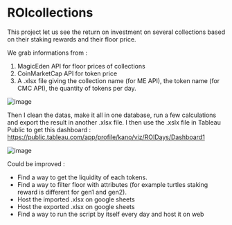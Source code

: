 # ROIcollections

This project let us see the return on investment on several collections based on their staking rewards and their floor price.

We grab informations from :
1. MagicEden API for floor prices of collections
2. CoinMarketCap API for token price
3. A .xlsx file giving the collection name (for ME API), the token name (for CMC API), the quantity of tokens per day.

![image](https://user-images.githubusercontent.com/112710446/196964149-6d0f3e06-e597-4408-9897-84667a488cf5.png)

Then I clean the datas, make it all in one database, run a few calculations and export the result in another .xlsx file.
I then use the .xslx file in Tableau Public to get this dashboard :
https://public.tableau.com/app/profile/kano/viz/ROIDays/Dashboard1

![image](https://user-images.githubusercontent.com/112710446/196965733-ced701d9-92b1-43b0-b585-02773d81c53d.png)

Could be improved : 
* Find a way to get the liquidity of each tokens.
* Find a way to filter floor with attributes (for example turtles staking reward is different for gen1 and gen2).
* Host the imported .xlsx on google sheets
* Host the exported .xlsx on google sheets
* Find a way to run the script by itself every day and host it on web
